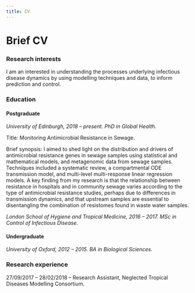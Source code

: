 ```yaml
---
title: CV
---
```

# Brief CV

### Research interests
I am an interested in understanding the processes underlying infectious disease dynamics by using modelling techniques and data, to inform prediction and control. 

### Education
#### Postgraduate 
*University of Edinburgh, 2018 – present. PhD in Global Health.*

Title: Monitoring Antimicrobial Resistance in Sewage.

Brief synopsis: I aimed to shed light on the distribution and drivers of antimicrobial resistance genes in sewage samples using statistical and mathematical models, and metagenomic data from sewage samples. Techniques included a systematic review, a compartmental ODE transmission model, and multi-level multi-response linear regression models. A key finding from my research is that the relationship between resistance in hospitals and in community sewage varies according to the type of antimicrobial resistance studies, perhaps due to differences in transmission dynamics, and that upstream samples are essential to disentangling the combination of resistomes found in waste water samples.


*London School of Hygiene and Tropical Medicine, 2016 – 2017. MSc in Control of Infectious Disease.*

#### Undergraduate
*University of Oxford, 2012 – 2015. BA in Biological Sciences.*

### Research experience
27/09/2017 – 28/02/2018 – Research Assistant, Neglected Tropical Diseases Modelling Consortium. 
